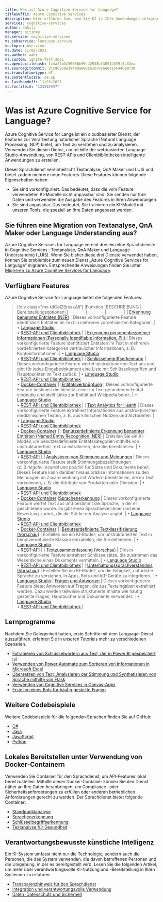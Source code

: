 ```yaml
---
title: Was ist Azure Cognitive Service for Language?
titleSuffix: Azure Cognitive Services
description: Hier erfahren Sie, wie Sie KI in Ihre Anwendungen integrieren, die Informationen extrahieren und geschriebene Sprache verstehen können.
services: cognitive-services
author: aahill
manager: nitinme
ms.service: cognitive-services
ms.subservice: language-service
ms.topic: overview
ms.date: 11/02/2021
ms.author: aahi
ms.custom: ignite-fall-2021
ms.openlocfilehash: 1b4a23b3c59050b99db2938b33091d359f3c34ea
ms.sourcegitcommit: 2cc9695ae394adae60161bc0e6e0e166440a0730
ms.translationtype: HT
ms.contentlocale: de-DE
ms.lasthandoff: 11/03/2021
ms.locfileid: "131502937"
---
```

# <a name="what-is-azure-cognitive-service-for-language"></a>Was ist Azure Cognitive Service for Language?

Azure Cognitive Service for Lange ist ein cloudbasierter Dienst, der Features zur Verarbeitung natürlicher Sprache (Natural Language Processing, NLP) bietet, um Text zu verstehen und zu analysieren. Verwenden Sie diesen Dienst, um mithilfe der webbasierten Language Studio-Anwendung, von REST-APIs und Clientbibliotheken intelligente Anwendungen zu erstellen.  

Dieser Sprachdienst vereinheitlicht Textanalyse, QnA Maker und LUIS und bietet zudem mehrere neue Features. Diese Features können folgende Eigenschaften haben:
* Sie sind vorkonfiguriert. Das bedeutet, dass die vom Feature verwendeten KI-Modelle nicht anpassbar sind. Sie senden nur Ihre Daten und verwenden die Ausgabe des Features in Ihren Anwendungen.
* Sie sind anpassbar. Das bedeutet, Sie trainieren ein KI-Modell mit unseren Tools, die speziell an Ihre Daten angepasst werden.

## <a name="migrate-from-text-analytics-qna-maker-or-language-understanding"></a>Sie führen eine Migration von Textanalyse, QnA Maker oder Language Understanding aus?

Azure Cognitive Services for Language vereint drei einzelne Sprachdienste in Cognitive Services : Textanalyse, QnA Maker und Language Understanding (LUIS). Wenn Sie bisher diese drei Dienste verwendet haben, können Sie problemlos zum neuen Dienst „Azure Cognitive Services for Language“ migrieren. Entsprechende Anweisungen finden Sie unter [Migrieren zu Azure Cognitive Services for Language](concepts/migrate.md).  

## <a name="available-features"></a>Verfügbare Features

Azure Cognitive Service for Language bietet die folgenden Features:

> [!div class="mx-tdCol2BreakAll"]
> |Funktion  |BESCHREIBUNG  | Bereitstellungsoptionen| 
> |---------|---------|---------|
> | [Erkennung benannter Entitäten (NER)](named-entity-recognition/overview.md)     | Dieses vorkonfigurierte Feature identifiziert Entitäten im Text in mehreren vordefinierten Kategorien.        | • [Language Studio](language-studio.md) <br> • [REST-API und Clientbibliothek](named-entity-recognition/quickstart.md) |
> | [Erkennung personenbezogener Informationen (Personally Identifiable Information, PII)](personally-identifiable-information/overview.md)     | Dieses vorkonfigurierte Feature identifiziert Entitäten im Text in mehreren vordefinierten Kategorien vertraulicher Informationen, z. B. Kontoinformationen.        | • [Language Studio](language-studio.md) <br> • [REST-API und Clientbibliothek](named-entity-recognition/quickstart.md) |
> | [Schlüsselbegriffserkennung](key-phrase-extraction/overview.md)     | Dieses vorkonfigurierte Feature wertet unstrukturierten Text aus und gibt für jedes Eingabedokument eine Liste mit Schlüsselbegriffen und Hauptpunkten im Text zurück. | • [Language Studio](language-studio.md) <br> • [REST-API und Clientbibliothek](key-phrase-extraction/quickstart.md) <br> • [Docker-Container](key-phrase-extraction/how-to/use-containers.md)  |
> |[Entitätsverknüpfung](entity-linking/overview.md)    | Dieses vorkonfigurierte Feature bestimmt die Identität einer im Text gefundenen Entität eindeutig und stellt Links zur Entität auf Wikipedia bereit.        | • [Language Studio](language-studio.md) <br> • [REST-API und Clientbibliothek](entity-linking/quickstart.md) |
> | [Text Analytics for Health](text-analytics-for-health/overview.md)    | Dieses vorkonfigurierte Feature extrahiert Informationen aus unstrukturierten medizinischen Texten, z. B. aus klinischen Notizen und Arztbriefen.  | • [Language Studio](language-studio.md) <br> • [REST-API und Clientbibliothek](text-analytics-for-health/quickstart.md) <br> • [Docker-Container](text-analytics-for-health/how-to/use-containers.md) |
> | [Benutzerdefinierte Erkennung benannter Entitäten (Named Entity Recognition, NER)](custom-named-entity-recognition/overview.md)    | Erstellen Sie ein KI-Modell, um benutzerdefinierte Entitätskategorien mithilfe von unstrukturiertem Text zu extrahieren, den Sie bereitstellen. |  • [Language Studio](custom-named-entity-recognition/quickstart.md?pivots=language-studio) <br> • [REST-API](custom-named-entity-recognition/quickstart.md?pivots=rest-api) |
> | [Analysieren von Stimmung und Meinungen](sentiment-opinion-mining/overview.md)     | Dieses vorkonfigurierte Feature stellt Stimmungsbezeichnungen (z. B.*negativ*, *neutral* und *positiv*) für Sätze und Dokumente bereit. Dieses Feature kann darüber hinaus präzise Informationen zu den Meinungen im Zusammenhang mit Wörtern bereitstellen, die im Text vorkommen, z. B. die Attribute von Produkten oder Diensten. |  • [Language Studio](language-studio.md) <br> • [REST-API und Clientbibliothek](sentiment-opinion-mining/quickstart.md) <br> • [Docker-Container](sentiment-opinion-mining/how-to/use-containers.md)
> |[Sprachenerkennung](language-detection/overview.md)    | Dieses vorkonfigurierte Feature wertet Text aus und bestimmt die Sprache, in der er geschrieben wurde. Es gibt einen Sprachbezeichner und eine Bewertung zurück, die die Stärke der Analyse angibt.        | • [Language Studio](language-studio.md) <br> • [REST-API und Clientbibliothek](language-detection/quickstart.md) <br> • [Docker-Container](language-detection/how-to/use-containers.md) |
> |[Benutzerdefinierte Textklassifizierung (Vorschau)](custom-classification/overview.md)    | Erstellen Sie ein KI-Modell, um unstrukturierten Text in benutzerdefinierte Klassen einzuteilen, die Sie definieren.         | • [Language Studio](custom-classification/quickstart.md?pivots=language-studio)<br> • [REST-API](language-detection/quickstart.md?pivots=rest-api) |
> | [Textzusammenfassung (Vorschau)](text-summarization/overview.md)     | Dieses vorkonfigurierte Feature extrahiert Schlüsselsätze, die zusammen das Wesentliche eines Dokuments vermitteln. | • [Language Studio](language-studio.md) <br> • [REST-API und Clientbibliothek](text-summarization/quickstart.md) |
> | [Unterhaltungssprachverständnis (Vorschau)](conversational-language-understanding/overview.md)   | Erstellen Sie ein KI-Modell, um die Fähigkeit, natürliche Sprache zu verstehen, in Apps, Bots und IoT-Geräte zu integrieren. | • [Language Studio](conversational-language-understanding/quickstart.md)
> | [Fragen und Antworten](question-answering/overview.md)     | Dieses vorkonfigurierte Feature bietet Antworten auf Fragen, die aus Texteingaben extrahiert werden. Dazu werden teilweise strukturierte Inhalte wie häufig gestellte Fragen, Handbücher und Dokumente verwendet. | • [Language Studio](language-studio.md) <br> • [REST-API und Clientbibliothek](question-answering/quickstart/sdk.md) |

## <a name="tutorials"></a>Lernprogramme

Nachdem Sie Gelegenheit hatten, erste Schritte mit dem Language-Dienst auszuführen, erfahren Sie in unseren Tutorials mehr zu verschiedenen Szenarien.

* [Extrahieren von Schlüsselwörtern aus Text, der in Power BI gespeichert ist](key-phrase-extraction/tutorials/integrate-power-bi.md)
* [Verwenden von Power Automate zum Sortieren von Informationen in Microsoft Excel](named-entity-recognition/tutorials/extract-excel-information.md) 
* [Übersetzen von Text, Analysieren der Stimmung und Synthetisieren von Sprache mithilfe von Flask](/translator/tutorial-build-flask-app-translation-synthesis?context=/azure/cognitive-services/language-service/context/context)
* [Verwenden von Cognitive Services in Canvas-Apps](/powerapps/maker/canvas-apps/cognitive-services-api?context=/azure/cognitive-services/language-service/context/context)
* [Erstellen eines Bots für häufig gestellte Fragen](question-answering/tutorials/bot-service.md)

## <a name="additional-code-samples"></a>Weitere Codebeispiele

Weitere Codebeispiele für die folgenden Sprachen finden Sie auf GitHub:

* [C#](https://github.com/Azure/azure-sdk-for-net/tree/main/sdk/textanalytics/Azure.AI.TextAnalytics/samples)
* [Java](https://github.com/Azure/azure-sdk-for-java/tree/main/sdk/textanalytics/azure-ai-textanalytics/src/samples)
* [JavaScript](https://github.com/Azure/azure-sdk-for-js/tree/main/sdk/textanalytics/ai-text-analytics/samples)
* [Python](https://github.com/Azure/azure-sdk-for-python/tree/main/sdk/textanalytics/azure-ai-textanalytics/samples)

## <a name="deploy-on-premises-using-docker-containers"></a>Lokales Bereitstellen unter Verwendung von Docker-Containern 
Verwenden Sie Container für den Sprachdienst, um API-Features lokal bereitzustellen. Mithilfe dieser Docker-Container können Sie den Dienst näher an Ihre Daten heranbringen, um Compliance- oder Sicherheitsanforderungen zu erfüllen oder anderen betrieblichen Anforderungen gerecht zu werden. Der Sprachdienst bietet folgende Container:

* [Standpunktanalyse](sentiment-opinion-mining/how-to/use-containers.md)
* [Sprachenerkennung](language-detection/how-to/use-containers.md)
* [Schlüsselbegriffserkennung](key-phrase-extraction/how-to/use-containers.md) 
* [Textanalyse für Gesundheit](text-analytics-for-health/how-to/use-containers.md)


## <a name="responsible-ai"></a>Verantwortungsbewusste künstliche Intelligenz 

Ein KI-System umfasst nicht nur die Technologie, sondern auch die Personen, die das System verwenden, die davon betroffenen Personen und die Umgebung, in der es bereitgestellt wird. Lesen Sie die folgenden Artikel, um mehr über verantwortungsvolle KI-Nutzung und -Bereitstellung in Ihren Systemen zu erfahren:

* [Transparenzhinweis für den Sprachdienst](/legal/cognitive-services/text-analytics/transparency-note)
* [Integration und verantwortungsvolle Verwendung](/legal/cognitive-services/text-analytics/guidance-integration-responsible-use)
* [Daten, Datenschutz und Sicherheit](/legal/cognitive-services/text-analytics/data-privacy)
